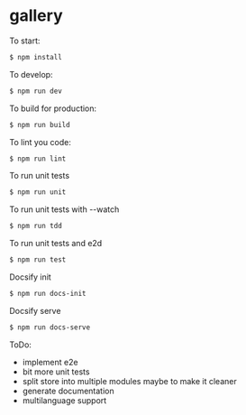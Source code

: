 # gallery

To start:

```bash
$ npm install
```

To develop:

```bash
$ npm run dev
```

To build for production:

```bash
$ npm run build
```

To lint you code:

```bash
$ npm run lint
```

To run unit tests

```bash
$ npm run unit
```

To run unit tests with --watch

```bash
$ npm run tdd
```

To run unit tests and e2d

```bash
$ npm run test
```

Docsify init

```bash
$ npm run docs-init
```

Docsify serve

```bash
$ npm run docs-serve
```

ToDo:

- implement e2e
- bit more unit tests
- split store into multiple modules maybe to make it cleaner
- generate documentation
- multilanguage support
